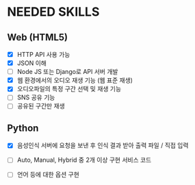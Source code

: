 # NEEDED SKILLS

## Web (HTML5)
- [x] HTTP API 사용 가능
- [x] JSON 이해
- [ ] Node JS 또는 Django로 API 서버 개발
- [x] 웹 환경에서의 오디오 재생 기능 (웹 표준 재생)
- [x] 오디오파일의 특정 구간 선택 및 재생 기능
- [ ] SNS 공유 기능
- [ ] 공유된 구간만 재생 

## Python
- [x] 음성인식 서버에 요청을 보낸 후 인식 결과 받아 출력 파일 / 직접 입력
- [ ] Auto, Manual, Hybrid 중 2개 이상 구현 서비스 코드
- [ ] 언어 등에 대한 옵션 구현

